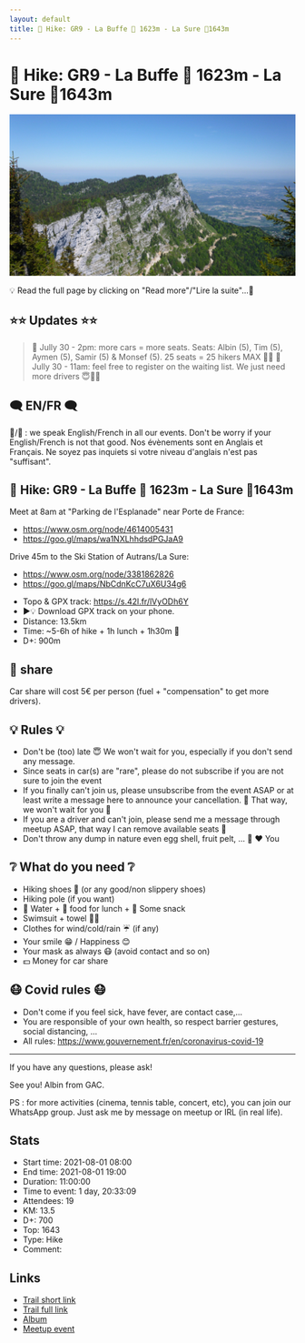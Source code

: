 ```yaml
---
layout: default
title: 🥾 Hike: GR9 - La Buffe 🗻 1623m - La Sure 🗻1643m
---
```


# 🥾 Hike: GR9 - La Buffe 🗻 1623m - La Sure 🗻1643m

![2021-08-01](../img/orig/2021-08-01.jpg)

💡 Read the full page by clicking on "Read more"/"Lire la suite"...💜

##  ⭐⭐ Updates ⭐⭐ 
> 📅 Jully 30 - 2pm: more cars = more seats. Seats: Albin (5), Tim (5), Aymen (5), Samir (5) & Monsef (5). 25 seats = 25 hikers MAX 🚶‍♂️
> 📅 Jully 30 - 11am: feel free to register on the waiting list. We just need more drivers 😇🚗🚙

##  🗨️ EN/FR 🗨️ 
🦅/🐓 : we speak English/French in all our events. Don't be worry if your English/French is not that good. Nos évènements sont en Anglais et Français. Ne soyez pas inquiets si votre niveau d'anglais n'est pas "suffisant".

##  🥾 Hike: GR9 - La Buffe 🗻 1623m - La Sure 🗻1643m 
Meet at 8am at "Parking de l'Esplanade" near Porte de France:
- https://www.osm.org/node/4614005431
- https://goo.gl/maps/wa1NXLhhdsdPGJaA9

Drive 45m to the Ski Station of Autrans/La Sure:
- https://www.osm.org/node/3381862826
- https://goo.gl/maps/NbCdnKcC7uX6U34g6

* Topo & GPX track: https://s.42l.fr/lVyODh6Y
* ▶💡 Download GPX track on your phone.
* Distance: 13.5km
* Time: ~5-6h of hike + 1h lunch + 1h30m 🚗
* D+: 900m

##  🚗 share 
Car share will cost 5€ per person (fuel + "compensation" to get more drivers).

##  💡 Rules 💡 
- Don't be (too) late 😇 We won't wait for you, especially if you don't send any message.
- Since seats in car(s) are "rare", please do not subscribe if you are not sure to join the event
- If you finally can't join us, please unsubscribe from the event ASAP or at least write a message here to announce your cancellation. 💜 That way, we won't wait for you 💜
- If you are a driver and can't join, please send me a message through meetup ASAP, that way I can remove available seats 🚗
- Don't throw any dump in nature even egg shell, fruit pelt, ... 🌳 ❤️ You

##  ❔ What do you need ❔ 
- Hiking shoes 🥾 (or any good/non slippery shoes)
- Hiking pole (if you want)
- 🧃 Water + 🥕 food for lunch + 🍫 Some snack
- Swimsuit + towel 🏊‍♀️
- Clothes for wind/cold/rain ☔ (if any)
- Your smile 😁 / Happiness 😊
- Your mask as always 😷 (avoid contact and so on)
- 💵 Money for car share

##  😷 Covid rules 😷 
- Don't come if you feel sick, have fever, are contact case,...
- You are responsible of your own health, so respect barrier gestures, social distancing, ...
- All rules: https://www.gouvernement.fr/en/coronavirus-covid-19

-----------------------
If you have any questions, please ask!

See you! Albin from GAC.

PS : for more activities (cinema, tennis table, concert, etc), you can join our WhatsApp group. Just ask me by message on meetup or IRL (in real life).

## Stats

- Start time: 2021-08-01 08:00
- End time: 2021-08-01 19:00
- Duration: 11:00:00
- Time to event: 1 day, 20:33:09
- Attendees: 19
- KM: 13.5
- D+: 700
- Top: 1643
- Type: Hike
- Comment: 

## Links

- [Trail short link](https://s.42l.fr/lVyODh6Y)
- [Trail full link]()
- [Album](https://binnette.github.io/GacImg2021/2021-08-01-🥾-Hike-GR9-La-Buffe-🗻-1623m-La-Sure-🗻1643m.html)
- [Meetup event](https://www.meetup.com/grenoble-adventure-club-english-french/events/279800883/)
